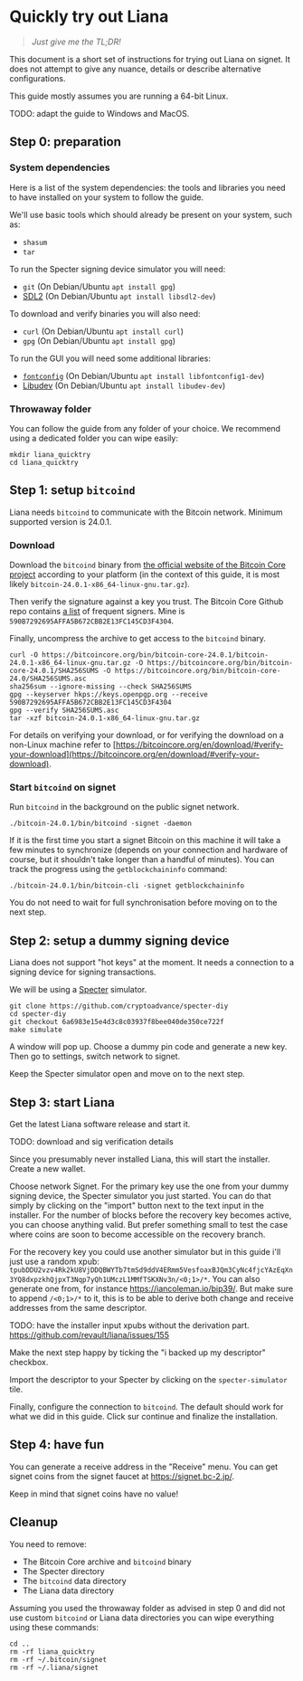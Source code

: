 # Quickly try out Liana

> *Just give me the TL;DR!*

This document is a short set of instructions for trying out Liana on signet. It does not attempt to
give any nuance, details or describe alternative configurations.

This guide mostly assumes you are running a 64-bit Linux.

TODO: adapt the guide to Windows and MacOS.


## Step 0: preparation

### System dependencies

Here is a list of the system dependencies: the tools and libraries you need to have installed on
your system to follow the guide.

We'll use basic tools which should already be present on your system, such as:
- `shasum`
- `tar`

To run the Specter signing device simulator you will need:
- `git` (On Debian/Ubuntu `apt install gpg`)
- [SDL2](https://wiki.libsdl.org/SDL2/FrontPage) (On Debian/Ubuntu `apt install libsdl2-dev`)

To download and verify binaries you will also need:
- `curl` (On Debian/Ubuntu `apt install curl`)
- `gpg` (On Debian/Ubuntu `apt install gpg`)

To run the GUI you will need some additional libraries:
- [`fontconfig`](https://www.freedesktop.org/wiki/Software/fontconfig/) (On Debian/Ubuntu `apt install libfontconfig1-dev`)
- [Libudev](https://www.freedesktop.org/software/systemd/man/libudev.html) (On Debian/Ubuntu `apt install libudev-dev`)

### Throwaway folder

You can follow the guide from any folder of your choice. We recommend using a dedicated folder you
can wipe easily:
```
mkdir liana_quicktry
cd liana_quicktry
```


## Step 1: setup `bitcoind`

Liana needs `bitcoind` to communicate with the Bitcoin network. Minimum supported version is 24.0.1.

### Download

Download the `bitcoind` binary from [the official website of the Bitcoin Core
project](https://bitcoincore.org/bin/bitcoin-core-24.0.1/) according to your platform (in the context
of this guide, it is most likely `bitcoin-24.0.1-x86_64-linux-gnu.tar.gz`).

Then verify the signature against a key you trust. The Bitcoin Core Github repo contains [a
list](https://github.com/bitcoin/bitcoin/blob/master/contrib/builder-keys/keys.txt) of frequent
signers. Mine is `590B7292695AFFA5B672CBB2E13FC145CD3F4304`.

Finally, uncompress the archive to get access to the `bitcoind` binary.

```
curl -O https://bitcoincore.org/bin/bitcoin-core-24.0.1/bitcoin-24.0.1-x86_64-linux-gnu.tar.gz -O https://bitcoincore.org/bin/bitcoin-core-24.0.1/SHA256SUMS -O https://bitcoincore.org/bin/bitcoin-core-24.0/SHA256SUMS.asc
sha256sum --ignore-missing --check SHA256SUMS
gpg --keyserver hkps://keys.openpgp.org --receive 590B7292695AFFA5B672CBB2E13FC145CD3F4304
gpg --verify SHA256SUMS.asc
tar -xzf bitcoin-24.0.1-x86_64-linux-gnu.tar.gz
```

For details on verifying your download, or for verifying the download on a non-Linux machine refer
to
[https://bitcoincore.org/en/download/#verify-your-download](https://bitcoincore.org/en/download/#verify-your-download).

### Start `bitcoind` on signet

Run `bitcoind` in the background on the public signet network.
```
./bitcoin-24.0.1/bin/bitcoind -signet -daemon
```

If it is the first time you start a signet Bitcoin on this machine it will take a few minutes to
synchronize (depends on your connection and hardware of course, but it shouldn't take longer than a
handful of minutes). You can track the progress using the `getblockchaininfo` command:
```
./bitcoin-24.0.1/bin/bitcoin-cli -signet getblockchaininfo
```

You do not need to wait for full synchronisation before moving on to the next step.


## Step 2: setup a dummy signing device

Liana does not support "hot keys" at the moment. It needs a connection to a signing device for
signing transactions.

We will be using a [Specter](https://github.com/cryptoadvance/specter-diy) simulator.

```
git clone https://github.com/cryptoadvance/specter-diy
cd specter-diy
git checkout 6a6983e15e4d3c8c03937f8bee040de350ce722f
make simulate
```

A window will pop up. Choose a dummy pin code and generate a new key. Then go to settings, switch
network to signet.

Keep the Specter simulator open and move on to the next step.


## Step 3: start Liana

Get the latest Liana software release and start it.

TODO: download and sig verification details

Since you presumably never installed Liana, this will start the installer. Create a new wallet.

Choose network Signet. For the primary key use the one from your dummy signing device, the Specter
simulator you just started. You can do that simply by clicking on the "import" button next to the
text input in the installer. For the number of blocks before the recovery key becomes active, you
can choose anything valid. But prefer something small to test the case where coins are soon to
become accessible on the recovery branch.

For the recovery key you could use another simulator but in this guide i'll just use a random xpub:
`tpubDDU2vzv4Rk2kU8VjDDQBWYTb7tmSd9ddV4ERmm5VesfoaxBJQm3CyNc4fjcYAzEqXn3YQ8dxpzkhQjpxT3Nqp7yQh1UMczL1MMfTSKXNv3n/<0;1>/*`.
You can also generate one from, for instance https://iancoleman.io/bip39/. But make sure to append
`/<0;1>/*` to it, this is to be able to derive both change and receive addresses from the same
descriptor.

TODO: have the installer input xpubs without the derivation part. https://github.com/revault/liana/issues/155

Make the next step happy by ticking the "i backed up my descriptor" checkbox.

Import the descriptor to your Specter by clicking on the `specter-simulator` tile.

Finally, configure the connection to `bitcoind`. The default should work for what we did in this
guide. Click sur continue and finalize the installation.


## Step 4: have fun

You can generate a receive address in the "Receive" menu. You can get signet coins from the signet
faucet at https://signet.bc-2.jp/.

Keep in mind that signet coins have no value!


## Cleanup

You need to remove:
- The Bitcoin Core archive and `bitcoind` binary
- The Specter directory
- The `bitcoind` data directory
- The Liana data directory

Assuming you used the throwaway folder as advised in step 0 and did not use custom `bitcoind` or
Liana data directories you can wipe everything using these commands:
```
cd ..
rm -rf liana_quicktry
rm -rf ~/.bitcoin/signet
rm -rf ~/.liana/signet
```
